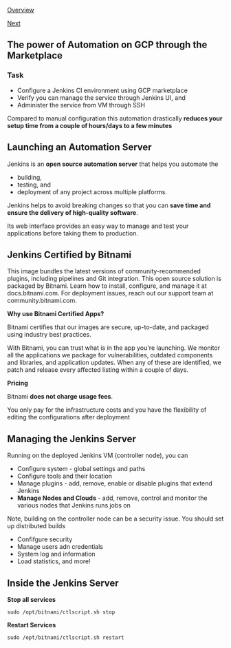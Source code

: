 
[Overview](https://github.com/paulowe/gcp/blob/main/readme.md)

[Next](https://github.com/paulowe/gcp/blob/main/vpc-objects.md)

## The power of Automation on GCP through the Marketplace

### Task 
- Configure a Jenkins CI environment using GCP marketplace
- Verify you can manage the service through Jenkins UI, and 
- Administer the service from VM through SSH


Compared to manual configuration this automation drastically **reduces your setup time from a couple of hours/days to a few minutes**

## Launching an Automation Server
Jenkins is an **open source automation server** that helps you automate the 
- building, 
- testing, and 
- deployment of any project across multiple platforms. 

Jenkins helps to avoid breaking changes so that you can **save time and ensure the delivery of high-quality software**. 

Its web interface provides an easy way to manage and test your applications before taking them to production. 

## Jenkins Certified by Bitnami
This image bundles the latest versions of community-recommended plugins, including pipelines and Git integration. This open source solution is packaged by Bitnami. Learn how to install, configure, and manage it at docs.bitnami.com. For deployment issues, reach out our support team at community.bitnami.com.

**Why use Bitnami Certified Apps?**

Bitnami certifies that our images are secure, up-to-date, and packaged using industry best practices.

With Bitnami, you can trust what is in the app you're launching. We monitor all the applications we package for vulnerabilities, outdated components and libraries, and application updates. When any of these are identified, we patch and release every affected listing within a couple of days.

**Pricing**

Bitnami **does not charge usage fees**.

You only pay for the infrastructure costs and you have the flexibility of editing the configurations after deployment

## Managing the Jenkins Server
Running on the deployed Jenkins VM (controller node), you can
- Configure system - global settings and paths
- Configure tools and their location 
- Manage plugins - add, remove, enable or disable plugins that extend Jenkins
- **Manage Nodes and Clouds** - add, remove, control and monitor the various nodes that Jenkins runs jobs on

Note, building on the controller node can be a security issue. You should set up distributed builds

- Confifgure security
- Manage users adn credentials
- System log and information
- Load statistics, and more!

## Inside the Jenkins Server

**Stop all services**

```sudo /opt/bitnami/ctlscript.sh stop```

**Restart Services**

```sudo /opt/bitnami/ctlscript.sh restart```
